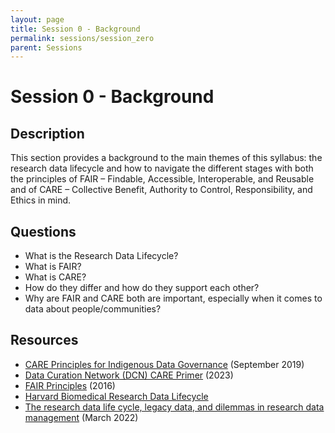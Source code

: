 ```yaml
---
layout: page
title: Session 0 - Background
permalink: sessions/session_zero
parent: Sessions
---
```


# Session 0 - Background

## Description

This section provides a background to the main themes of this syllabus: the research data lifecycle and how to navigate the different stages with both the principles of FAIR – Findable, Accessible, Interoperable, and Reusable and of CARE – Collective Benefit, Authority to Control, Responsibility, and Ethics in mind.

## Questions

- What is the Research Data Lifecycle?
- What is FAIR?
- What is CARE?
- How do they differ and how do they support each other?
- Why are FAIR and CARE both are important, especially when it comes to data about people/communities?

## Resources

- [CARE Principles for Indigenous Data Governance](https://www.gida-global.org/care) (September 2019)
- [Data Curation Network (DCN) CARE Primer](https://github.com/DataCurationNetwork/data-primers/tree/main/CARE%20Primer) (2023)
- [FAIR Principles](https://www.go-fair.org/fair-principles/) (2016)
- [Harvard Biomedical Research Data Lifecycle](https://datamanagement.hms.harvard.edu/plan-design/biomedical-data-lifecycle)
- [The research data life cycle, legacy data, and dilemmas in research data management](https://doi.org/10.1002/asi.24645) (March 2022) 
